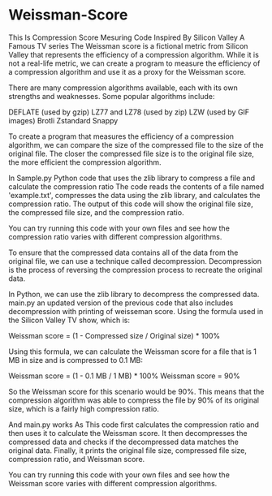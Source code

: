 # Weissman-Score
This Is Compression Score Mesuring Code Inspired By Silicon Valley A Famous TV series
The Weissman score is a fictional metric from Silicon Valley that represents the efficiency of a compression algorithm. While it is not a real-life metric, we can create a program to measure the efficiency of a compression algorithm and use it as a proxy for the Weissman score.

There are many compression algorithms available, each with its own strengths and weaknesses. Some popular algorithms include:

DEFLATE (used by gzip)
LZ77 and LZ78 (used by zip)
LZW (used by GIF images)
Brotli
Zstandard
Snappy

To create a program that measures the efficiency of a compression algorithm, we can compare the size of the compressed file to the size of the original file. The closer the compressed file size is to the original file size, the more efficient the compression algorithm.

In Sample.py Python code that uses the zlib library to compress a file and calculate the compression ratio The code reads the contents of a file named 'example.txt', compresses the data using the zlib library, and calculates the compression ratio. The output of this code will show the original file size, the compressed file size, and the compression ratio.

You can try running this code with your own files and see how the compression ratio varies with different compression algorithms.


To ensure that the compressed data contains all of the data from the original file, we can use a technique called decompression. Decompression is the process of reversing the compression process to recreate the original data.

In Python, we can use the zlib library to decompress the compressed data.  main.py an updated version of the previous code that also includes decompression with printing of weisseman score.
Using the formula used in the Silicon Valley TV show, which is:

Weissman score = (1 - Compressed size / Original size) * 100%

Using this formula, we can calculate the Weissman score for a file that is 1 MB in size and is compressed to 0.1 MB:

Weissman score = (1 - 0.1 MB / 1 MB) * 100%
Weissman score = 90%

So the Weissman score for this scenario would be 90%. This means that the compression algorithm was able to compress the file by 90% of its original size, which is a fairly high compression ratio.

And main.py works As This code first calculates the compression ratio and then uses it to calculate the Weissman score. It then decompresses the compressed data and checks if the decompressed data matches the original data. Finally, it prints the original file size, compressed file size, compression ratio, and Weissman score.

You can try running this code with your own files and see how the Weissman score varies with different compression algorithms.
